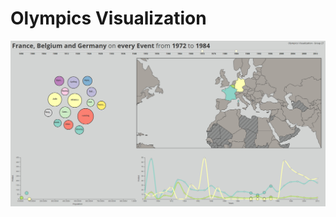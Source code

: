 # Olympics Visualization

![alt text](https://raw.githubusercontent.com/DanyBoss/olympics-visualization/master/preview.png)
